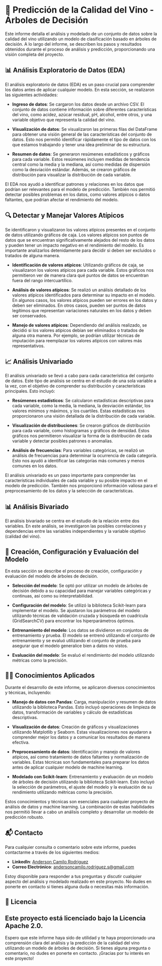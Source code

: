 # 🍷 Predicción de la Calidad del Vino - Árboles de Decisión

Este informe detalla el análisis y modelado de un conjunto de datos sobre la calidad del vino utilizando un modelo de clasificación basado en árboles de decisión. A lo largo del informe, se describen los pasos y resultados obtenidos durante el proceso de análisis y predicción, proporcionando una visión completa del proyecto.

## 📊 Análisis Exploratorio de Datos (EDA)

El análisis exploratorio de datos (EDA) es un paso crucial para comprender los datos antes de aplicar cualquier modelo. En esta sección, se realizaron las siguientes actividades:

- **Ingreso de datos**: Se cargaron los datos desde un archivo CSV. El conjunto de datos contiene información sobre diferentes características del vino, como acidez, azúcar residual, pH, alcohol, entre otros, y una variable objetivo que representa la calidad del vino.

- **Visualización de datos**: Se visualizaron las primeras filas del DataFrame para obtener una visión general de las características del conjunto de datos. Esto nos permitió identificar rápidamente el tipo de datos con los que estamos trabajando y tener una idea preliminar de su estructura.

- **Resumen de datos**: Se generaron resúmenes estadísticos y gráficos para cada variable. Estos resúmenes incluyen medidas de tendencia central como la media y la mediana, así como medidas de dispersión como la desviación estándar. Además, se crearon gráficos de distribución para visualizar la distribución de cada variable.

El EDA nos ayudó a identificar patrones y relaciones en los datos que podrían ser relevantes para el modelo de predicción. También nos permitió detectar posibles problemas en los datos, como valores atípicos o datos faltantes, que podrían afectar el rendimiento del modelo.

## 🔍 Detectar y Manejar Valores Atípicos

Se identificaron y visualizaron los valores atípicos presentes en el conjunto de datos utilizando gráficos de caja. Los valores atípicos son puntos de datos que se encuentran significativamente alejados del resto de los datos y pueden tener un impacto negativo en el rendimiento del modelo. Es importante analizarlos detenidamente para decidir si deben ser excluidos o tratados de alguna manera.

- **Identificación de valores atípicos**: Utilizando gráficos de caja, se visualizaron los valores atípicos para cada variable. Estos gráficos nos permitieron ver de manera clara qué puntos de datos se encuentran fuera del rango intercuartílico.

- **Análisis de valores atípicos**: Se realizó un análisis detallado de los valores atípicos identificados para determinar su impacto en el modelo. En algunos casos, los valores atípicos pueden ser errores en los datos y deben ser eliminados. En otros casos, pueden ser puntos de datos legítimos que representan variaciones naturales en los datos y deben ser conservados.

- **Manejo de valores atípicos**: Dependiendo del análisis realizado, se decidió si los valores atípicos debían ser eliminados o tratados de alguna otra manera. Por ejemplo, se podrían utilizar técnicas de imputación para reemplazar los valores atípicos con valores más representativos.

## 📈 Análisis Univariado

El análisis univariado se llevó a cabo para cada característica del conjunto de datos. Este tipo de análisis se centra en el estudio de una sola variable a la vez, con el objetivo de comprender su distribución y características principales. Esto incluyó:

- **Resúmenes estadísticos**: Se calcularon estadísticas descriptivas para cada variable, como la media, la mediana, la desviación estándar, los valores mínimos y máximos, y los cuartiles. Estas estadísticas nos proporcionaron una visión detallada de la distribución de cada variable.

- **Visualización de distribuciones**: Se crearon gráficos de distribución para cada variable, como histogramas y gráficos de densidad. Estos gráficos nos permitieron visualizar la forma de la distribución de cada variable y detectar posibles patrones o anomalías.

- **Análisis de frecuencias**: Para variables categóricas, se realizó un análisis de frecuencias para determinar la ocurrencia de cada categoría. Esto nos ayudó a identificar las categorías más comunes y menos comunes en los datos.

El análisis univariado es un paso importante para comprender las características individuales de cada variable y su posible impacto en el modelo de predicción. También nos proporcionó información valiosa para el preprocesamiento de los datos y la selección de características.

## 📊 Análisis Bivariado

El análisis bivariado se centra en el estudio de la relación entre dos variables. En este análisis, se investigaron las posibles correlaciones y dependencias entre las variables independientes y la variable objetivo (calidad del vino).

## 🤖 Creación, Configuración y Evaluación del Modelo

En esta sección se describe el proceso de creación, configuración y evaluación del modelo de árboles de decisión. 

- **Selección del modelo**: Se optó por utilizar un modelo de árboles de decisión debido a su capacidad para manejar variables categóricas y continuas, así como su interpretabilidad.

- **Configuración del modelo**: Se utilizó la biblioteca Scikit-learn para implementar el modelo. Se ajustaron los parámetros del modelo utilizando técnicas de validación cruzada y búsqueda en cuadrícula (GridSearchCV) para encontrar los hiperparámetros óptimos.

- **Entrenamiento del modelo**: Los datos se dividieron en conjuntos de entrenamiento y prueba. El modelo se entrenó utilizando el conjunto de entrenamiento y se evaluó utilizando el conjunto de prueba para asegurar que el modelo generalice bien a datos no vistos.

- **Evaluación del modelo**: Se evaluó el rendimiento del modelo utilizando métricas como la precisión.

## 🧑‍🏫 Conocimientos Aplicados

Durante el desarrollo de este informe, se aplicaron diversos conocimientos y técnicas, incluyendo:

- **Manejo de datos con Pandas**: Carga, manipulación y resumen de datos utilizando la biblioteca Pandas. Esto incluyó operaciones de limpieza de datos, transformación de variables y cálculo de estadísticas descriptivas.

- **Visualización de datos**: Creación de gráficos y visualizaciones utilizando Matplotlib y Seaborn. Estas visualizaciones nos ayudaron a comprender mejor los datos y a comunicar los resultados de manera efectiva.

- **Preprocesamiento de datos**: Identificación y manejo de valores atípicos, así como tratamiento de datos faltantes y normalización de variables. Estas técnicas son fundamentales para preparar los datos antes de aplicar cualquier modelo de machine learning.

- **Modelado con Scikit-learn**: Entrenamiento y evaluación de un modelo de árboles de decisión utilizando la biblioteca Scikit-learn. Esto incluyó la selección de parámetros, el ajuste del modelo y la evaluación de su rendimiento utilizando métricas como la precisión.

Estos conocimientos y técnicas son esenciales para cualquier proyecto de análisis de datos y machine learning. La combinación de estas habilidades nos permitió llevar a cabo un análisis completo y desarrollar un modelo de predicción robusto.

## 📬 Contacto

Para cualquier consulta o comentario sobre este informe, puedes contactarme a través de los siguientes medios:

- **LinkedIn**: [Anderson Camilo Rodriguez](https://www.linkedin.com/in/andersoncrs)
- **Correo Electrónico**: andersoncamilo.rodriguez.s@gmail.com

Estoy disponible para responder a tus preguntas y discutir cualquier aspecto del análisis y modelado realizado en este proyecto. No dudes en ponerte en contacto si tienes alguna duda o necesitas más información.

## 📜 Licencia

Este proyecto está licenciado bajo la Licencia Apache 2.0.
---

Espero que este informe haya sido de utilidad y te haya proporcionado una comprensión clara del análisis y la predicción de la calidad del vino utilizando un modelo de árboles de decisión. Si tienes alguna pregunta o comentario, no dudes en ponerte en contacto. ¡Gracias por tu interés en este proyecto!